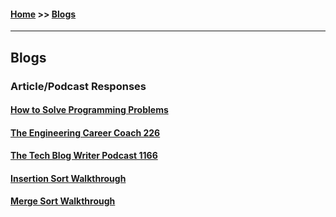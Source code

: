 #### [Home](https://joelmwatson.github.io) >> [Blogs](https://joelmwatson.github.io/blogs)

---

## Blogs

### Article/Podcast Responses

#### [How to Solve Programming Problems](https://joelmwatson.github.io/blogs/blog-01)

#### [The Engineering Career Coach 226](https://joelmwatson.github.io/blogs/blog-02)

#### [The Tech Blog Writer Podcast 1166](https://joelmwatson.github.io/blogs/blog-03)

#### [Insertion Sort Walkthrough](https://joelmwatson.github.io/blogs/blog-04)

#### [Merge Sort Walkthrough](https://joelmwatson.github.io/blogs/blog-05)
